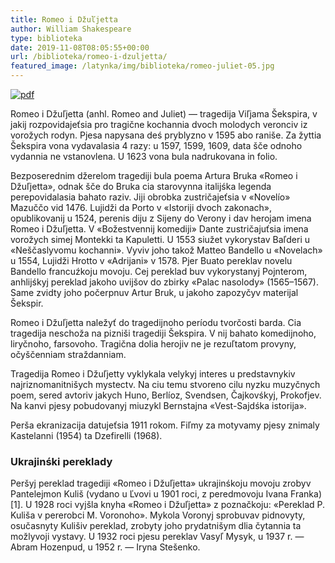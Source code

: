 ```yaml
---
title: Romeo i Džuľjetta
author: William Shakespeare
type: biblioteka
date: 2019-11-08T08:05:55+00:00
url: /biblioteka/romeo-i-dzuljetta/
featured_image: /latynka/img/biblioteka/romeo-juliet-05.jpg
---
```

<a href="https://drive.google.com/file/d/1DybZrxpZr8OwBsjlxcUVIaAh6H_-CMFc/view" target="_blank"><img src="/latynka/img/biblioteka/pdf-icon.png" alt="pdf"/></a>

Romeo i Džuľjetta (anhl. Romeo and Juliet) — tragedija Viľjama Šekspira, v jakij rozpovidajeťsia pro tragične kochannia dvoch molodych veronciv iz vorožych rodyn. Pjesa napysana deś pryblyzno v 1595 abo raniše. Za žyttia Šekspira vona vydavalasia 4 razy: u 1597, 1599, 1609, data šče odnoho vydannia ne vstanovlena. U 1623 vona bula nadrukovana in folio.

Bezposerednim džerelom tragediji bula poema Artura Bruka «Romeo i Džuľjetta», odnak šče do Bruka cia starovynna italijśka legenda perepovidalasia bahato raziv. Jiji obrobka zustričajeťsia v «Novelío» Mazuččo vid 1476. Lujidži da Porto v «Istoriji dvoch zakonach», opublikovanij u 1524, perenis diju z Sijeny do Verony i dav herojam imena Romeo i Džuľjetta. V «Božestvennij komediji» Dante zustričajuťsia imena vorožych simej Montekki ta Kapuletti. U 1553 siužet vykorystav Baľderi u «Neščaslyvomu kochanni». Vyviv joho takož Matteo Bandello u «Novelach» u 1554, Lujidži Hrotto v «Adrijani» v 1578. Pjer Buato pereklav novelu Bandello francuźkoju movoju. Cej pereklad buv vykorystanyj Pojnterom, anhlijśkyj pereklad jakoho uvijšov do zbirky «Palac nasolody» (1565–1567). Same zvidty joho počerpnuv Artur Bruk, u jakoho zapozyčyv materijal Šekspir.

Romeo i Džuľjetta naležyť do tragedijnoho períodu tvorčosti barda. Cia tragedija neschoža na pizniši tragediji Šekspira. V nij bahato komedijnoho, liryčnoho, farsovoho. Tragična dolia herojiv ne je rezuľtatom provyny, očyščenniam straždanniam.

Tragedija Romeo i Džuľjetty vyklykala velykyj interes u predstavnykiv najriznomanitnišych mystectv. Na ciu temu stvoreno cilu nyzku muzyčnych poem, sered avtoriv jakych Huno, Berlíoz, Svendsen, Čajkovśkyj, Prokofjev. Na kanvi pjesy pobudovanyj miuzykl Bernstajna «Vest-Sajdśka istorija».

Perša ekranizacija datujeťsia 1911 rokom. Fiľmy za motyvamy pjesy znimaly Kastelanni (1954) ta Dzefirelli (1968).

### **Ukrajinśki pereklady**

Peršyj pereklad tragediji «Romeo i Džuľjetta» ukrajinśkoju movoju zrobyv Pantelejmon Kuliš (vydano u Ľvovi u 1901 roci, z peredmovoju Ivana Franka)[1]. U 1928 roci vyjšla knyha «Romeo i Džuľjetta» z poznačkoju: «Pereklad P. Kuliša v pererobci M. Voronoho». Mykola Voronyj sprobuvav pidnovyty, osučasnyty Kulišiv pereklad, zrobyty joho prydatnišym dlia čytannia ta možlyvoji vystavy. U 1932 roci pjesu pereklav Vasyľ Mysyk, u 1937 r. — Abram Hozenpud, u 1952 r. — Iryna Stešenko.